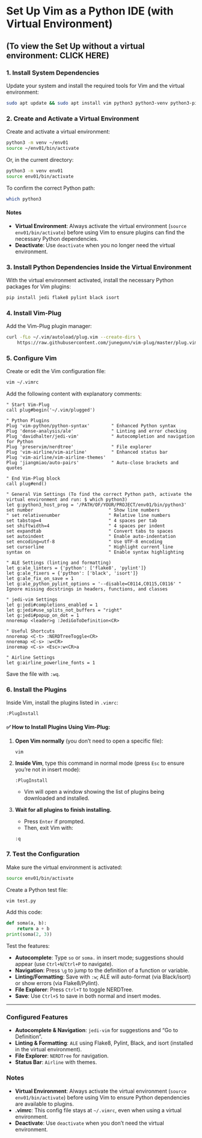 # Set Up Vim as a Python IDE (with Virtual Environment)
## (To view the Set Up without a virtual environment: CLICK HERE)

### 1. **Install System Dependencies**

Update your system and install the required tools for Vim and the virtual environment:

```bash
sudo apt update && sudo apt install vim python3 python3-venv python3-pip git curl build-essential -y
```

### 2. **Create and Activate a Virtual Environment**

Create and activate a virtual environment:

```bash
python3 -m venv ~/env01
source ~/env01/bin/activate
```

Or, in the current directory:

```bash
python3 -m venv env01
source env01/bin/activate
```

To confirm the correct Python path:

```bash
which python3
```

#### Notes

* **Virtual Environment**: Always activate the virtual environment (`source env01/bin/activate`) before using Vim to ensure plugins can find the necessary Python dependencies.
* **Deactivate**: Use `deactivate` when you no longer need the virtual environment.

### 3. **Install Python Dependencies Inside the Virtual Environment**

With the virtual environment activated, install the necessary Python packages for Vim plugins:

```bash
pip install jedi flake8 pylint black isort
```

### 4. **Install Vim-Plug**

Add the Vim-Plug plugin manager:

```bash
curl -fLo ~/.vim/autoload/plug.vim --create-dirs \
    https://raw.githubusercontent.com/junegunn/vim-plug/master/plug.vim
```

### 5. **Configure Vim**

Create or edit the Vim configuration file:

```bash
vim ~/.vimrc
```

Add the following content with explanatory comments:

```vim
" Start Vim-Plug
call plug#begin('~/.vim/plugged')

" Python Plugins
Plug 'vim-python/python-syntax'        " Enhanced Python syntax
Plug 'dense-analysis/ale'              " Linting and error checking
Plug 'davidhalter/jedi-vim'            " Autocompletion and navigation for Python
Plug 'preservim/nerdtree'              " File explorer
Plug 'vim-airline/vim-airline'         " Enhanced status bar
Plug 'vim-airline/vim-airline-themes'
Plug 'jiangmiao/auto-pairs'            " Auto-close brackets and quotes

" End Vim-Plug block
call plug#end()

" General Vim Settings (To find the correct Python path, activate the virtual environment and run: $ which python3)
let g:python3_host_prog = '/PATH/OF/YOUR/PROJECT/env01/bin/python3'
set number                            " Show line numbers
" set relativenumber                  " Relative line numbers
set tabstop=4                         " 4 spaces per tab
set shiftwidth=4                      " 4 spaces per indent
set expandtab                         " Convert tabs to spaces
set autoindent                        " Enable auto-indentation
set encoding=utf-8                    " Use UTF-8 encoding
set cursorline                        " Highlight current line
syntax on                             " Enable syntax highlighting

" ALE Settings (linting and formatting)
let g:ale_linters = {'python': ['flake8', 'pylint']}
let g:ale_fixers = {'python': ['black', 'isort']}
let g:ale_fix_on_save = 1
let g:ale_python_pylint_options = '--disable=C0114,C0115,C0116' " Ignore missing docstrings in headers, functions, and classes

" jedi-vim Settings
let g:jedi#completions_enabled = 1
let g:jedi#use_splits_not_buffers = "right"
let g:jedi#popup_on_dot = 1
nnoremap <leader>g :JediGoToDefinition<CR>

" Useful Shortcuts
nnoremap <C-t> :NERDTreeToggle<CR>
nnoremap <C-s> :w<CR>
inoremap <C-s> <Esc>:w<CR>a

" Airline Settings
let g:airline_powerline_fonts = 1
```

Save the file with `:wq`.

### 6. **Install the Plugins**

Inside Vim, install the plugins listed in `.vimrc`:

```vim
:PlugInstall
```

#### ✅ How to Install Plugins Using Vim-Plug:

1. **Open Vim normally** (you don’t need to open a specific file):

   ```bash
   vim
   ```
2. **Inside Vim**, type this command in normal mode (press `Esc` to ensure you’re not in insert mode):

   ```vim
   :PlugInstall
   ```

   * Vim will open a window showing the list of plugins being downloaded and installed.
3. **Wait for all plugins to finish installing.**

   * Press `Enter` if prompted.
   * Then, exit Vim with:

   ```vim
   :q
   ```

### 7. **Test the Configuration**

Make sure the virtual environment is activated:

```bash
source env01/bin/activate
```

Create a Python test file:

```bash
vim test.py
```

Add this code:

```python
def soma(a, b):
    return a + b
print(soma(2, 3))
```

Test the features:

* **Autocomplete**: Type `so` or `soma.` in insert mode; suggestions should appear (use `Ctrl+N`/`Ctrl+P` to navigate).
* **Navigation**: Press `\g` to jump to the definition of a function or variable.
* **Linting/Formatting**: Save with `:w`; ALE will auto-format (via Black/isort) or show errors (via Flake8/Pylint).
* **File Explorer**: Press `Ctrl+T` to toggle NERDTree.
* **Save**: Use `Ctrl+S` to save in both normal and insert modes.

---

### Configured Features

* **Autocomplete & Navigation**: `jedi-vim` for suggestions and “Go to Definition”.
* **Linting & Formatting**: `ALE` using Flake8, Pylint, Black, and isort (installed in the virtual environment).
* **File Explorer**: `NERDTree` for navigation.
* **Status Bar**: `Airline` with themes.

### Notes

* **Virtual Environment**: Always activate the virtual environment (`source env01/bin/activate`) before using Vim to ensure Python dependencies are available to plugins.
* **.vimrc**: This config file stays at `~/.vimrc`, even when using a virtual environment.
* **Deactivate**: Use `deactivate` when you don’t need the virtual environment.
